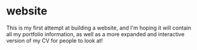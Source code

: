 # website
This is my first attempt at building a website, and I'm hoping it will contain all my portfolio information, as well as a more expanded and interactive version of my CV for people to look at!
